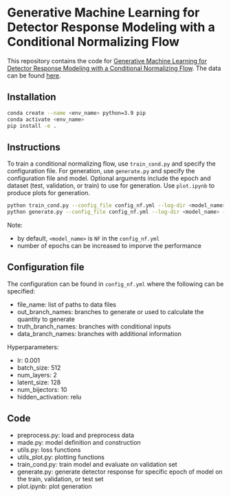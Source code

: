 # Generative Machine Learning for Detector Response Modeling with a Conditional Normalizing Flow
This repository contains the code for [Generative Machine Learning for Detector Response Modeling with a Conditional Normalizing Flow](https://arxiv.org/abs/2303.10148). The data can be found [here](https://zenodo.org/record/7971705).

## Installation
```bash
conda create --name <env_name> python=3.9 pip
conda activate <env_name>
pip install -e .
```

## Instructions
To train a conditional normalizing flow, use ```train_cond.py``` and specify the configuration file. For generation, use ```generate.py``` and specify the configuration file and model. Optional arguments include the epoch and dataset (test, validation, or train) to use for generation. Use ```plot.ipynb``` to produce plots for generation.
```bash
python train_cond.py --config_file config_nf.yml --log-dir <model_name> --epochs 100
python generate.py --config_file config_nf.yml --log-dir <model_name> --epochs-total 100
```
Note: 
- by default, `<model_name>` is `NF` in the `config_nf.yml`
- number of epochs can be increased to imporve the performance

## Configuration file
The configuration can be found in `config_nf.yml` where the following can be specified:
- file_name: list of paths to data files
- out_branch_names: branches to generate or used to calculate the quantity to generate
- truth_branch_names: branches with conditional inputs
- data_branch_names: branches with additional information

Hyperparameters:
- lr: 0.001
- batch_size: 512
- num_layers: 2
- latent_size: 128
- num_bijectors: 10
- hidden_activation: relu

## Code
- preprocess.py: load and preprocess data
- made.py: model definition and construction
- utils.py: loss functions
- utils_plot.py: plotting functions
- train_cond.py: train model and evaluate on validation set
- generate.py: generate detector response for specific epoch of model on the train, validation, or test set
- plot.ipynb: plot generation
